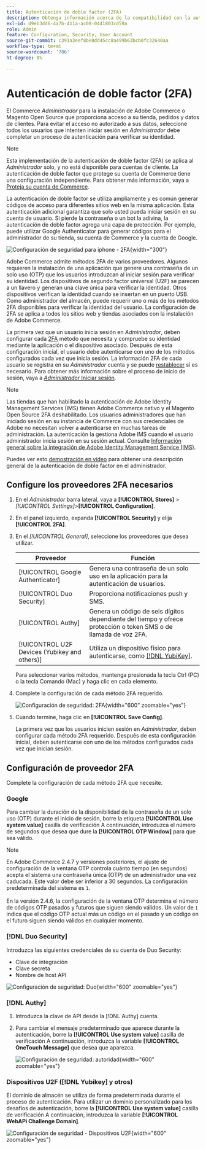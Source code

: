 ```yaml
---
title: Autenticación de doble factor (2FA)
description: Obtenga información acerca de la compatibilidad con la autenticación de doble factor para garantizar la seguridad del sistema y de los datos.
exl-id: d9eb3dd6-4a7b-411a-ac08-0441803cd59a
role: Admin
feature: Configuration, Security, User Account
source-git-commit: c391a3eef8be0dd45cc8a499b63bcb0fc32640aa
workflow-type: tm+mt
source-wordcount: '786'
ht-degree: 0%

---
```


# Autenticación de doble factor (2FA)

El Commerce _Administrador_ para la instalación de Adobe Commerce o Magento Open Source que proporciona acceso a su tienda, pedidos y datos de clientes. Para evitar el acceso no autorizado a sus datos, seleccione todos los usuarios que intenten iniciar sesión en _Administrador_ debe completar un proceso de autenticación para verificar su identidad.

>[!NOTE]
>
>Esta implementación de la autenticación de doble factor (2FA) se aplica al _Administrador_ solo, y no está disponible para cuentas de cliente. La autenticación de doble factor que protege su cuenta de Commerce tiene una configuración independiente. Para obtener más información, vaya a [Proteja su cuenta de Commerce](../getting-started/commerce-account-secure.md).

La autenticación de doble factor se utiliza ampliamente y es común generar códigos de acceso para diferentes sitios web en la misma aplicación. Esta autenticación adicional garantiza que solo usted pueda iniciar sesión en su cuenta de usuario. Si pierde la contraseña o un bot la adivina, la autenticación de doble factor agrega una capa de protección. Por ejemplo, puede utilizar Google Authenticator para generar códigos para el administrador de su tienda, su cuenta de Commerce y la cuenta de Google.

![Configuración de seguridad para iphone - 2FA](./assets/google-authenticator-iphone.png){width="300"}

Adobe Commerce admite métodos 2FA de varios proveedores. Algunos requieren la instalación de una aplicación que genere una contraseña de un solo uso (OTP) que los usuarios introduzcan al iniciar sesión para verificar su identidad. Los dispositivos de segundo factor universal (U2F) se parecen a un llavero y generan una clave única para verificar la identidad. Otros dispositivos verifican la identidad cuando se insertan en un puerto USB. Como administrador del almacén, puede requerir uno o más de los métodos 2FA disponibles para verificar la identidad del usuario. La configuración de 2FA se aplica a todos los sitios web y tiendas asociados con la instalación de Adobe Commerce.

La primera vez que un usuario inicia sesión en _Administrador_, deben configurar cada [2FA](../configuration-reference/security/2fa.md) método que necesita y compruebe su identidad mediante la aplicación o el dispositivo asociado. Después de esta configuración inicial, el usuario debe autenticarse con uno de los métodos configurados cada vez que inicia sesión. La información 2FA de cada usuario se registra en su _Administrador_ cuenta y se puede [restablecer](security-two-factor-authentication-manage.md) si es necesario. Para obtener más información sobre el proceso de inicio de sesión, vaya a [_Administrador_ Iniciar sesión](../getting-started/admin-signin.md).

>[!NOTE]
>
>Las tiendas que han habilitado la autenticación de Adobe Identity Management Services (IMS) tienen Adobe Commerce nativo y el Magento Open Source 2FA deshabilitado. Los usuarios administradores que han iniciado sesión en su instancia de Commerce con sus credenciales de Adobe no necesitan volver a autenticarse en muchas tareas de administración. La autenticación la gestiona Adobe IMS cuando el usuario administrador inicia sesión en su sesión actual. Consulte [Información general sobre la integración de Adobe Identity Management Service (IMS)](https://experienceleague.adobe.com/docs/commerce-admin/start/admin/ims/adobe-ims-integration-overview.html).

Puedes ver esto [demostración en vídeo](https://video.tv.adobe.com/v/339104?quality=12&learn=on) para obtener una descripción general de la autenticación de doble factor en el administrador.

## Configure los proveedores 2FA necesarios

1. En el _Administrador_ barra lateral, vaya a **[!UICONTROL Stores]** > _[!UICONTROL Settings]_>**[!UICONTROL Configuration]**.

1. En el panel izquierdo, expanda **[!UICONTROL Security]** y elija **[!UICONTROL 2FA]**.

1. En el _[!UICONTROL General]_, seleccione los proveedores que desea utilizar.

   | Proveedor | Función |
   |--- |--- |
   | [!UICONTROL Google Authenticator] | Genera una contraseña de un solo uso en la aplicación para la autenticación de usuarios. |
   | [!UICONTROL Duo Security] | Proporciona notificaciones push y SMS. |
   | [!UICONTROL Authy] | Genera un código de seis dígitos dependiente del tiempo y ofrece protección o token SMS o de llamada de voz 2FA. |
   | [!UICONTROL U2F Devices (Yubikey and others)] | Utiliza un dispositivo físico para autenticarse, como [[!DNL YubiKey]](https://www.yubico.com/). |

   Para seleccionar varios métodos, mantenga presionada la tecla Ctrl (PC) o la tecla Comando (Mac) y haga clic en cada elemento.

1. Complete la configuración de cada método 2FA requerido.

   ![Configuración de seguridad: 2FA](../configuration-reference/security/assets/2fa-general.png){width="600" zoomable="yes"}

1. Cuando termine, haga clic en **[!UICONTROL Save Config]**.

   La primera vez que los usuarios inicien sesión en _Administrador_, deben configurar cada método 2FA requerido. Después de esta configuración inicial, deben autenticarse con uno de los métodos configurados cada vez que inician sesión.

## Configuración de proveedor 2FA

Complete la configuración de cada método 2FA que necesite.

### Google

Para cambiar la duración de la disponibilidad de la contraseña de un solo uso (OTP) durante el inicio de sesión, borre la etiqueta **[!UICONTROL Use system value]** casilla de verificación A continuación, introduzca el número de segundos que desea que dure la **[!UICONTROL OTP Window]** para que sea válido.

>[!NOTE]
>
>En Adobe Commerce 2.4.7 y versiones posteriores, el ajuste de configuración de la ventana OTP controla cuánto tiempo (en segundos) acepta el sistema una contraseña única (OTP) de un administrador una vez caducada. Este valor debe ser inferior a 30 segundos. La configuración predeterminada del sistema es `1`.<br><br> En la versión 2.4.6, la configuración de la ventana OTP determina el número de códigos OTP pasados y futuros que siguen siendo válidos. Un valor de `1` indica que el código OTP actual más un código en el pasado y un código en el futuro siguen siendo válidos en cualquier momento.

### [!DNL Duo Security]

Introduzca las siguientes credenciales de su cuenta de Duo Security:

- Clave de integración
- Clave secreta
- Nombre de host API

![Configuración de seguridad: Duo](../configuration-reference/security/assets/2fa-duo-security.png){width="600" zoomable="yes"}

### [!DNL Authy]

1. Introduzca la clave de API desde la [!DNL Authy] cuenta.

1. Para cambiar el mensaje predeterminado que aparece durante la autenticación, borre la **[!UICONTROL Use system value]** casilla de verificación A continuación, introduzca la variable **[!UICONTROL OneTouch Message]** que desea que aparezca.

   ![Configuración de seguridad: autoridad](../configuration-reference/security/assets/2fa-authy.png){width="600" zoomable="yes"}

### Dispositivos U2F ([!DNL Yubikey] y otros)

El dominio de almacén se utiliza de forma predeterminada durante el proceso de autenticación. Para utilizar un dominio personalizado para los desafíos de autenticación, borre la **[!UICONTROL Use system value]** casilla de verificación A continuación, introduzca la variable **[!UICONTROL WebAPi Challenge Domain]**.

![Configuración de seguridad - Dispositivos U2F](../configuration-reference/security/assets/2fa-u2f-key.png){width="600" zoomable="yes"}
